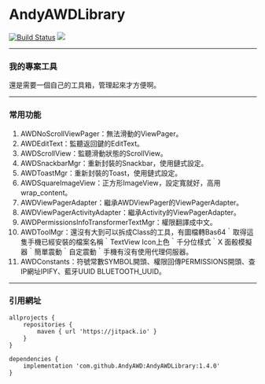 # AndyAWDLibrary
[![Build Status](https://travis-ci.org/AndyAWD/AndyAWDLibrary.svg?branch=master)](https://travis-ci.org/AndyAWD/AndyAWDLibrary)  [![](https://jitpack.io/v/AndyAWD/AndyAWDLibrary.svg)](https://jitpack.io/#AndyAWD/AndyAWDLibrary)
***
### 我的專案工具
還是需要一個自己的工具箱，管理起來才方便啊。
***  
### 常用功能
1. AWDNoScrollViewPager：無法滑動的ViewPager。
2. AWDEditText：監聽返回鍵的EditText。
3. AWDScrollView：監聽滑動狀態的ScrollView。
4. AWDSnackbarMgr：重新封裝的Snackbar，使用鏈式設定。
5. AWDToastMgr：重新封裝的Toast，使用鏈式設定。
6. AWDSquareImageView：正方形ImageView，設定寬就好，高用wrap_content。
7. AWDViewPagerAdapter：繼承AWDViewPager的ViewPagerAdapter。
8. AWDViewPagerActivityAdapter：繼承Activity的ViewPagerAdapter。
9. AWDPermissionsInfoTransformerTextMgr：權限翻譯成中文。
10. AWDToolMgr：還沒有大到可以拆成Class的工具，有圖檔轉Bas64｀取得這隻手機已經安裝的檔案名稱｀TextView Icon上色｀千分位樣式｀X 面骰模擬器｀簡單震動｀自定震動｀手機有沒有使用代理伺服器。
11. AWDConstants：符號常數SYMBOL開頭、權限回傳PERMISSIONS開頭、查IP網址IPIFY、藍牙UUID BLUETOOTH_UUID。
    
***
### 引用網址

    allprojects {
        repositories {
            maven { url 'https://jitpack.io' }
        }
    }

    dependencies {
        implementation 'com.github.AndyAWD:AndyAWDLibrary:1.4.0'
    }